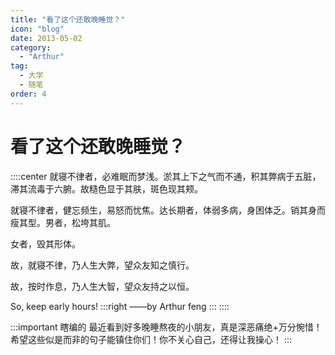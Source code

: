 ```yaml
---
title: "看了这个还敢晚睡觉？"
icon: "blog"
date: 2013-05-02
category:
  - "Arthur"
tag:
  - 大学
  - 随笔
order: 4
---
```

# 看了这个还敢晚睡觉？

::::center
就寝不律者，必难眠而梦浅。淤其上下之气而不通，积其弊病于五脏，滞其流毒于六腑。故糙色显于其肤，斑色现其颊。

就寝不律者，健忘频生，易怒而忧焦。达长期者，体弱多病，身困体乏。销其身而瘦其型。男者，松垮其肌。

女者，毁其形体。

故，就寝不律，乃人生大弊，望众友知之慎行。

故，按时作息，乃人生大智，望众友持之以恒。

So, keep early hours!
:::right
——by Arthur feng
:::
::::

:::important 瞎编的
最近看到好多晚睡熬夜的小朋友，真是深恶痛绝+万分惋惜！希望这些似是而非的句子能镇住你们！你不关心自己，还得让我操心！
:::
